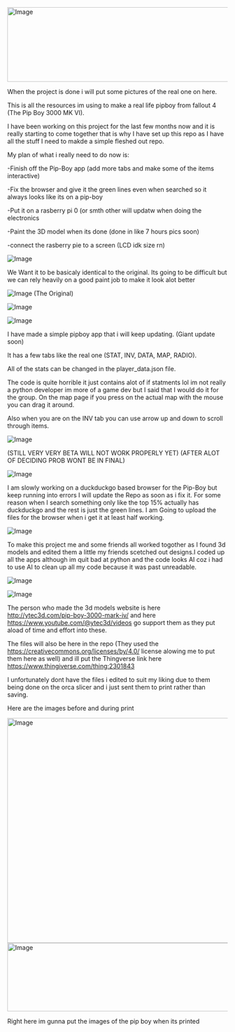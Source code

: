 <img width="1182" height="170" alt="Image" src="https://github.com/user-attachments/assets/0b40c793-fa33-494c-aaa9-f8ee7eb9a3a3" />


When the project is done i will put some pictures of the real one on here.

This is all the resources im using to make a real life pipboy from fallout 4 (The Pip Boy 3000 MK VI).

I have been working on this project for the last few months now and it is really starting to come together that is why I have set up this repo as I have all the stuff I need to makde a simple fleshed out repo.


My plan of what i really need to do now is:



-Finish off the Pip-Boy app (add more tabs and make some of the items interactive)



-Fix the browser and give it the green lines even when searched so it always looks like its on a pip-boy



-Put it on a rasberry pi 0 (or smth other will updatw when doing the electronics



-Paint the 3D model when its done (done in like 7 hours pics soon)



-connect the rasberry pie to a screen (LCD idk size rn) 




![Image](https://github.com/user-attachments/assets/d34b37a3-3f95-486a-9d7e-c1679aa83ace)



We Want it to be basicaly identical to the original.
Its going to be difficult but we can rely heavily on a good paint job to make it look alot better

![Image](https://github.com/user-attachments/assets/ddd386dd-61d6-4921-96ef-de056e6fc476)
(The Original)


![Image](https://github.com/user-attachments/assets/11eb7feb-5be1-4e7a-ae5c-94a8054a8cdf)

![Image](https://github.com/user-attachments/assets/3f35b8d3-b4d7-4672-95e0-2ee928e7a855)

I have made a simple pipboy app that i will keep updating. (Giant update soon)

It has a few tabs like the real one (STAT, INV, DATA, MAP, RADIO).

All of the stats can be changed in  the player_data.json file.

The code is quite horrible it just contains alot of if statments lol im not really a python developer im more of a game dev but I said that I would do it for the group. On the map page if you press on the actual map with the mouse you can drag it 
around. 

Also when you are on the INV tab you can use arrow up and down to scroll through items.


![Image](https://github.com/user-attachments/assets/ec4e8e76-967f-454b-ae08-d45763065a32) 


(STILL VERY VERY BETA WILL NOT WORK PROPERLY YET) (AFTER ALOT OF DECIDING PROB WONT BE IN FINAL)

![Image](https://github.com/user-attachments/assets/674df798-5dec-4cf9-b17a-5e436763a483)


I am slowly working on a duckduckgo based browser for the Pip-Boy but keep running into errors I will update the Repo as soon as i fix it.
For some reason when I search something only like the top 15% actually has duckduckgo and the rest is just the green lines.
I am Going to upload the files for the browser when i get it at least half working.

![Image](https://github.com/user-attachments/assets/10ff2767-7211-4d9a-b279-5cd3b22adbfc)



To make this project me and some friends all worked togother as I found 3d models and edited them a little my friends scetched out designs.I coded up all the apps although im quit bad at python and the code looks AI coz i had to use AI to clean up all my code because it was past unreadable.


![Image](https://github.com/user-attachments/assets/bcf1fd7f-fcc1-4da7-bd64-4d70c8cb91ab)



![Image](https://github.com/user-attachments/assets/11a0255c-1819-49ff-99a2-9ddf4708640c)



The person who made the 3d models website is here http://ytec3d.com/pip-boy-3000-mark-iv/  and here  https://www.youtube.com/@ytec3d/videos
go support them as they put aload of time and effort into these.

The files will also be here in the repo (They used the https://creativecommons.org/licenses/by/4.0/ license alowing me to put them here as well) and ill put the Thingverse link here https://www.thingiverse.com/thing:2301843

I unfortunately dont have the files i edited to suit my liking due to them being done on the orca slicer and i just sent them to print rather than saving.

Here are the images before and during print

<img width="921" height="513" alt="Image" src="https://github.com/user-attachments/assets/46f800cb-2bd5-42b2-b0dd-6ef670303f84" />


<img width="880" height="156" alt="Image" src="https://github.com/user-attachments/assets/81464416-36f1-47c8-ab85-c63da491b796" />


Right here im gunna put the images of the pip boy when its printed
